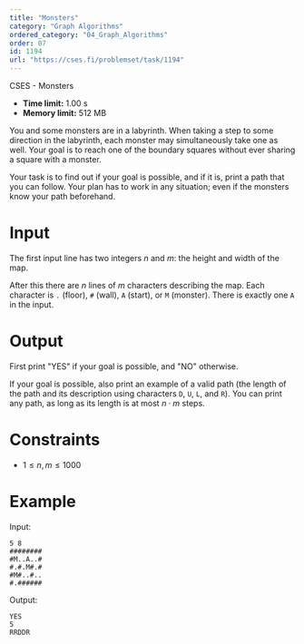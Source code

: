 ```yaml
---
title: "Monsters"
category: "Graph Algorithms"
ordered_category: "04_Graph_Algorithms"
order: 07
id: 1194
url: "https://cses.fi/problemset/task/1194"
---
```


CSES - Monsters

  * **Time limit:** 1.00 s
  * **Memory limit:** 512 MB

You and some monsters are in a labyrinth. When taking a step to some direction
in the labyrinth, each monster may simultaneously take one as well. Your goal
is to reach one of the boundary squares without ever sharing a square with a
monster.

Your task is to find out if your goal is possible, and if it is, print a path
that you can follow. Your plan has to work in any situation; even if the
monsters know your path beforehand.

# Input

The first input line has two integers $n$ and $m$: the height and width of the
map.

After this there are $n$ lines of $m$ characters describing the map. Each
character is `.` (floor), `#` (wall), `A` (start), or `M` (monster). There is
exactly one `A` in the input.

# Output

First print "YES" if your goal is possible, and "NO" otherwise.

If your goal is possible, also print an example of a valid path (the length of
the path and its description using characters `D`, `U`, `L`, and `R`). You can
print any path, as long as its length is at most $n \cdot m$ steps.

# Constraints

  * $1 \le n,m \le 1000$

# Example

Input:

    
    
    5 8
    ########
    #M..A..#
    #.#.M#.#
    #M#..#..
    #.######
    

Output:

    
    
    YES
    5
    RRDDR
    

